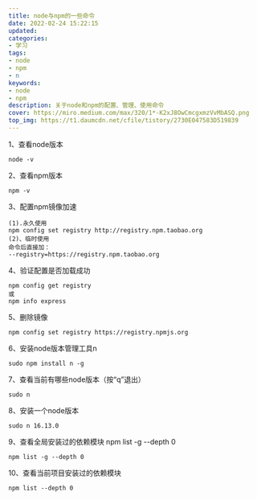 ```yaml
---
title: node与npm的一些命令
date: 2022-02-24 15:22:15
updated:
categories: 
- 学习
tags: 
- node
- npm
- n
keywords:
- node
- npm
description: 关于node和npm的配置、管理、使用命令
cover: https://miro.medium.com/max/320/1*-K2xJ8OwCmcgxmzVvMbASQ.png
top_img: https://t1.daumcdn.net/cfile/tistory/2730E047583D519839
---
```


1、查看node版本

```shell
node -v
```

2、查看npm版本

```shell
npm -v
```

3、配置npm镜像加速

```shell
(1).永久使用
npm config set registry http://registry.npm.taobao.org
(2)、临时使用
命令后直接加：
--registry=https://registry.npm.taobao.org
```

4、验证配置是否加载成功

```shell
npm config get registry
或
npm info express
```

5、删除镜像

```shell
npm config set registry https://registry.npmjs.org
```

6、安装node版本管理工具n

```shell
sudo npm install n -g
```

7、查看当前有哪些node版本（按“q”退出）

```shell
sudo n
```

8、安装一个node版本

```shell
sudo n 16.13.0
```

9、查看全局安装过的依赖模块 npm list -g --depth 0

```shell
npm list -g --depth 0
```

10、查看当前项目安装过的依赖模块

```shell
npm list --depth 0
```

